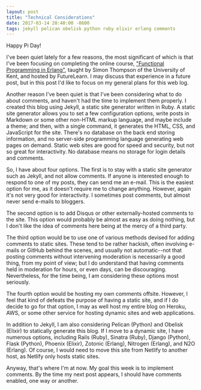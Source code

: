 ```yaml
---
layout: post
title: "Technical Considerations"
date: 2017-03-14 20:40:00 -0600
tags: jekyll pelican obelisk python ruby elixir erlang comments 
---
```

Happy Pi Day!

I've been quiet lately for a few reasons, the most significant of which is that I've been focusing on completing the online course, ["Functional Programming in Erlang"](https://www.futurelearn.com/courses/functional-programming-erlang), taught by Simon Thompson of the University of Kent, and hosted by FutureLearn. I may discuss that experience in a future post, but in this post I'd like to focus on my general plans for this web log.

Another reason I've been quiet is that I've been considering what to do about comments, and haven't had the time to implement them properly. I created this blog using Jekyll, a static site generator written in Ruby. A static site generator allows you to set a few configuration options, write posts in Markdown or some other non-HTML markup language, and maybe include a theme; and then, with a single command, it generates the HTML, CSS, and JavaScript for the site. There's no database on the back end storing information, and no server-side programming language generating web pages on demand. Static web sites are good for speed and security, but not so great for interactivity. No database means no storage for login details and comments.

So, I have about four options. The first is to stay with a static site generator such as Jekyll, and not allow comments. If anyone is interested enough to respond to one of my posts, they can send me an e-mail. This is the easiest option for me, as it doesn't require me to change anything. However, again it's not very good for interactivity. I sometimes post comments, but almost never send e-mails to bloggers.
 
The second option is to add Disqus or other externally-hosted comments to the site. This option would probably be almost as easy as doing nothing, but I don't like the idea of comments here being at the mercy of a third party.

The third option would be to use one of various methods devised for adding comments to static sites. These tend to be rather hackish, often involving e-mails or GitHub behind the scenes, and usually not automatic--not that posting comments without intervening moderation is necessarily a good thing, from my point of view; but I do understand that having comments held in moderation for hours, or even days, can be discouraging. Nevertheless, for the time being, I am considering these options most seriously.

The fourth option would be hosting my own comments offsite. However, I feel that kind of defeats the purpose of having a static site, and if I do decide to go for that option, I may as well host my entire blog on Heroku, AWS, or some other service for hosting dynamic sites and web applications.

In addition to Jekyll, I am also considering Pelican (Python) and Obelisk (Elixir) to statically generate this blog. If I move to a dynamic site, I have numerous options, including Rails (Ruby), Sinatra (Ruby), Django (Python), Flask (Python), Phoenix (Elixir), Zotonic (Erlang), Nitrogen (Erlang), and N2O (Erlang). Of course, I would need to move this site from Netlify to another host, as Netlify only hosts static sites.

Anyway, that's where I'm at now. My goal this week is to implement comments. By the time my next post appears, I should have comments enabled, one way or another.
